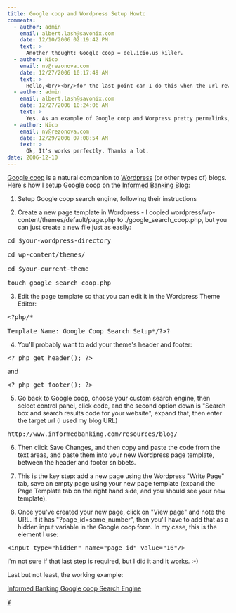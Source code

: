 ```yaml
---
title: Google coop and Wordpress Setup Howto
comments:
  - author: admin
    email: albert.lash@savonix.com
    date: 12/10/2006 02:19:42 PM
    text: >
      Another thought: Google coop = del.icio.us killer.
  - author: Nico
    email: nv@rezonova.com
    date: 12/27/2006 10:17:49 AM
    text: >
      Hello,<br/><br/>for the last point can I do this when the url rewriting is activate ?<br/><br/>Thanx
  - author: admin
    email: albert.lash@savonix.com
    date: 12/27/2006 10:24:06 AM
    text: >
      Yes. As an example of Google coop and Worpress pretty permalinks, visit <a href="http://www.informedbanking.com/resources/blog/?page_id=16" rel="nofollow">Informed Banking Search</a> and you'll see that the get variable will work, even with mod_rewrite, or pretty permalinks as wordpress puts it.<br/><br/>Then view the rest of the site to see the permalinks in action.
  - author: Nico
    email: nv@rezonova.com
    date: 12/29/2006 07:08:54 AM
    text: >
      Ok, It's works perfectly. Thanks a lot.
date: 2006-12-10
---
```

<a href="http://www.google.com/coop/">Google coop</a> is a natural companion to <a href="http://wordpress.org/">Wordpress</a> (or other types of) blogs. Here's how I setup Google coop on the <a href="http://www.informedbanking.com/resources/blog/">Informed Banking Blog</a>:

1. Setup Google coop search engine, following their instructions

2. Create a new page template in Wordpress - I copied wordpress/wp-content/themes/default/page.php to ./google_search_coop.php, but you can just create a new file just as easily:

<pre>cd $your-wordpress-directory

cd wp-content/themes/

cd $your-current-theme

touch google_search_coop.php</pre>

3. Edit the page template so that you can edit it in the Wordpress Theme Editor:

<pre>&lt;?php/*

Template Name: Google Coop Search Setup*/?&gt;?</pre>

4. You'll probably want to add your theme's header and footer:

<pre>&lt;? php get_header(); ?&gt;</pre>

and

<pre>&lt;? php get_footer(); ?&gt;</pre>

5. Go back to Google coop, choose your custom search engine, then select control panel, click code, and the second option down is "Search box and search results code for your website", expand that, then enter the target url (I used my blog URL)


<pre>http://www.informedbanking.com/resources/blog/</pre>

6. Then click Save Changes, and then copy and paste the code from the text areas, and paste them into your new Wordpress page template, between the header and footer snibbets.

7. This is the key step: add a new page using the Wordpress "Write Page" tab, save an empty page using your new page template (expand the Page Template tab on the right hand side, and you should see your new template).


8. Once you've created your new page, click on "View page" and note the URL. If it has "?page_id=some_number", then you'll have to add that as a hidden input variable in the Google coop form. In my case, this is the element I use:

<pre>&lt;input type="hidden" name="page_id" value="16"/&gt;</pre>

I'm not sure if that last step is required, but I did it and it works. :-)

Last but not least, the working example:

<a href="http://www.informedbanking.com/resources/blog/?page_id=16&cx=002720505717700354312%3A_ljrxajcpvy&q=banks&sa=Search&cof=FORID%3A11#1355">Informed Banking Google coop Search Engine</a>

<a href="http://digg.com/software/Google_coop_and_Wordpress_Setup_Howto" style="border: 0px;">


¥

